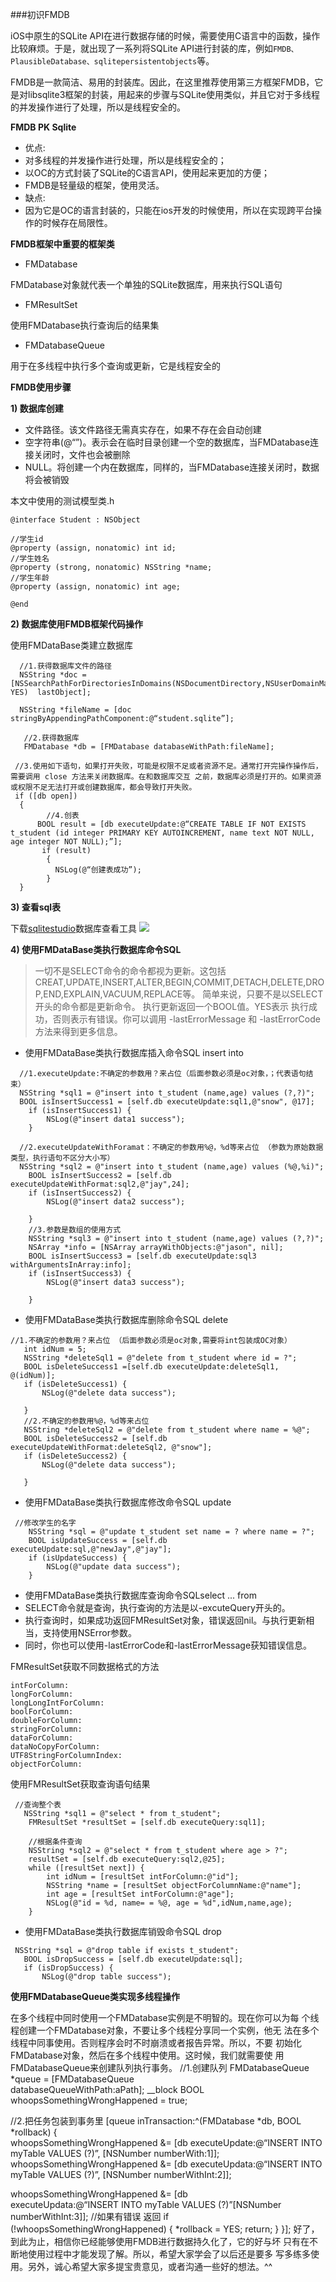 ###初识FMDB

iOS中原生的SQLite API在进行数据存储的时候，需要使用C语言中的函数，操作比较麻烦。于是，就出现了一系列将SQLite API进行封装的库，例如`FMDB、PlausibleDatabase、sqlitepersistentobjects`等。

FMDB是一款简洁、易用的封装库。因此，在这里推荐使用第三方框架FMDB，它是对libsqlite3框架的封装，用起来的步骤与SQLite使用类似，并且它对于多线程的并发操作进行了处理，所以是线程安全的。

**FMDB PK Sqlite**

- 优点:
 - 对多线程的并发操作进行处理，所以是线程安全的；
 - 以OC的方式封装了SQLite的C语言API，使用起来更加的方便；
 - FMDB是轻量级的框架，使用灵活。
- 缺点:
 - 因为它是OC的语言封装的，只能在ios开发的时候使用，所以在实现跨平台操作的时候存在局限性。
 
**FMDB框架中重要的框架类**

- FMDatabase

 FMDatabase对象就代表一个单独的SQLite数据库，用来执行SQL语句
- FMResultSet

 使用FMDatabase执行查询后的结果集
- FMDatabaseQueue

 用于在多线程中执行多个查询或更新，它是线程安全的
 
 
**FMDB使用步骤**

**1) 数据库创建**

- 文件路径。该文件路径无需真实存在，如果不存在会自动创建
- 空字符串(@“”)。表示会在临时目录创建一个空的数据库，当FMDatabase连接关闭时，文件也会被删除
- NULL。将创建一个内在数据库，同样的，当FMDatabase连接关闭时，数据将会被销毁

本文中使用的测试模型类.h
```
@interface Student : NSObject

//学生id
@property (assign, nonatomic) int id;
//学生姓名
@property (strong, nonatomic) NSString *name;
//学生年龄
@property (assign, nonatomic) int age;

@end
```

**2) 数据库使用FMDB框架代码操作**

使用FMDataBase类建立数据库
```
  //1.获得数据库文件的路径
  NSString *doc =[NSSearchPathForDirectoriesInDomains(NSDocumentDirectory,NSUserDomainMask, YES)  lastObject];                  

  NSString *fileName = [doc stringByAppendingPathComponent:@“student.sqlite”];

   //2.获得数据库
   FMDatabase *db = [FMDatabase databaseWithPath:fileName];

 //3.使用如下语句，如果打开失败，可能是权限不足或者资源不足。通常打开完操作操作后，需要调用 close 方法来关闭数据库。在和数据库交互 之前，数据库必须是打开的。如果资源或权限不足无法打开或创建数据库，都会导致打开失败。
 if ([db open])
  {
        //4.创表
      BOOL result = [db executeUpdate:@“CREATE TABLE IF NOT EXISTS t_student (id integer PRIMARY KEY AUTOINCREMENT, name text NOT NULL, age integer NOT NULL);”];
       if (result)
        {
          NSLog(@“创建表成功”);
        }
  }
  ```
**3) 查看sql表**

下载[sqlitestudio][1]数据库查看工具
![](/assets/pic22-1.png)


**4) 使用FMDataBase类执行数据库命令SQL**

>一切不是SELECT命令的命令都视为更新。这包括 CREAT,UPDATE,INSERT,ALTER,BEGIN,COMMIT,DETACH,DELETE,DROP,END,EXPLAIN,VACUUM,REPLACE等。
简单来说，只要不是以SELECT开头的命令都是更新命令。
执行更新返回一个BOOL值。YES表示 执行成功，否则表示有错误。你可以调用 -lastErrorMessage 和 -lastErrorCode方法来得到更多信息。

- 使用FMDataBase类执行数据库插入命令SQL insert into 
```
  //1.executeUpdate:不确定的参数用？来占位（后面参数必须是oc对象，；代表语句结束）
  NSString *sql1 = @"insert into t_student (name,age) values (?,?)";
  BOOL isInsertSuccess1 = [self.db executeUpdate:sql1,@"snow", @17];
    if (isInsertSuccess1) {
        NSLog(@"insert data1 success");
    }
    
  //2.executeUpdateWithForamat：不确定的参数用%@，%d等来占位 （参数为原始数据类型，执行语句不区分大小写）
  NSString *sql2 = @"insert into t_student (name,age) values (%@,%i)";
    BOOL isInsertSuccess2 = [self.db executeUpdateWithFormat:sql2,@"jay",24];
    if (isInsertSuccess2) {
        NSLog(@"insert data2 success");

    }
    //3.参数是数组的使用方式
    NSString *sql3 = @"insert into t_student (name,age) values (?,?)";
    NSArray *info = [NSArray arrayWithObjects:@"jason", nil];
    BOOL isInsertSuccess3 = [self.db executeUpdate:sql3 withArgumentsInArray:info];
    if (isInsertSuccess3) {
        NSLog(@"insert data3 success");
        
    }
```
- 使用FMDataBase类执行数据库删除命令SQL delete
 
 ```
 //1.不确定的参数用？来占位 （后面参数必须是oc对象,需要将int包装成OC对象）
    int idNum = 5;
    NSString *deleteSql1 = @"delete from t_student where id = ?";
    BOOL isDeleteSuccess1 =[self.db executeUpdate:deleteSql1, @(idNum)];
    if (isDeleteSuccess1) {
        NSLog(@"delete data success");
        
    }
    //2.不确定的参数用%@，%d等来占位
    NSString *deleteSql2 = @"delete from t_student where name = %@";
    BOOL isDeleteSuccess2 = [self.db executeUpdateWithFormat:deleteSql2, @"snow"];
    if (isDeleteSuccess2) {
        NSLog(@"delete data success");
        
    }
```
- 使用FMDataBase类执行数据库修改命令SQL update
```
 //修改学生的名字
    NSString *sql = @"update t_student set name = ? where name = ?";
    BOOL isUpdateSuccess = [self.db executeUpdate:sql,@"newJay",@"jay"];
    if (isUpdateSuccess) {
        NSLog(@"update data success");
    }
```

- 使用FMDataBase类执行数据库查询命令SQLselect ... from
 - SELECT命令就是查询，执行查询的方法是以-excuteQuery开头的。
 - 执行查询时，如果成功返回FMResultSet对象，错误返回nil。与执行更新相当，支持使用NSError参数。
 - 同时，你也可以使用-lastErrorCode和-lastErrorMessage获知错误信息。

 FMResultSet获取不同数据格式的方法
 ```
intForColumn:
longForColumn:
longLongIntForColumn:
boolForColumn:
doubleForColumn:
stringForColumn:
dataForColumn:
dataNoCopyForColumn:
UTF8StringForColumnIndex:
objectForColumn:
```
使用FMResultSet获取查询语句结果
```
 //查询整个表
   NSString *sql1 = @"select * from t_student";
    FMResultSet *resultSet = [self.db executeQuery:sql1];
    
    //根据条件查询
    NSString *sql2 = @"select * from t_student where age > ?";
    resultSet = [self.db executeQuery:sql2,@25];
    while ([resultSet next]) {
        int idNum = [resultSet intForColumn:@"id"];
        NSString *name = [resultSet objectForColumnName:@"name"];
        int age = [resultSet intForColumn:@"age"];
        NSLog(@"id = %d, name= = %@, age = %d",idNum,name,age);
    }
```
- 使用FMDataBase类执行数据库销毁命令SQL drop   

 ```
  NSString *sql = @"drop table if exists t_student";
    BOOL isDropSuccess = [self.db executeUpdate:sql];
    if (isDropSuccess) {
        NSLog(@"drop table success");
```

**使用FMDatabaseQueue类实现多线程操作**

在多个线程中同时使用一个FMDatabase实例是不明智的。现在你可以为每 个线程创建一个FMDatabase对象，不要让多个线程分享同一个实例，他无 法在多个线程中同事使用。否则程序会时不时崩溃或者报告异常。所以，不要 初始化FMDatabase对象，然后在多个线程中使用。这时候，我们就需要使 用FMDatabaseQueue来创建队列执行事务。
 //1.创建队列
 FMDatabaseQueue *queue = [FMDatabaseQueue   
 databaseQueueWithPath:aPath];
  __block BOOL whoopsSomethingWrongHappened = true;

 //2.把任务包装到事务里
 [queue inTransaction:^(FMDatabase *db, BOOL *rollback) 
   {  
 whoopsSomethingWrongHappened &=  [db     executeUpdate:@“INSERT INTO myTable VALUES (?)”,     [NSNumber numberWith:1]];
whoopsSomethingWrongHappened &= [db
executeUpdata:@“INSERT INTO myTable VALUES (?)”, 
[NSNumber numberWithInt:2]];

whoopsSomethingWrongHappened &= [db  
executeUpdata:@“INSERT INTO myTable VALUES (?)”[NSNumber  
numberWithInt:3]];
//如果有错误 返回
if (!whoopsSomethingWrongHappened)
  { 
    *rollback = YES;
      return;
  }
}];
好了，到此为止，相信你已经能够使用FMDB进行数据持久化了，它的好与坏 只有在不断地使用过程中才能发现了解。所以，希望大家学会了以后还是要多 写多练多使用。另外，诚心希望大家多提宝贵意见，或者沟通一些好的想法。^^


[1]:https://sqlitestudio.pl/index.rvt